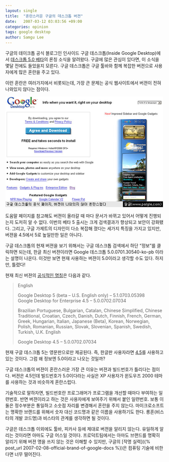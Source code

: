 ```yaml
---
layout: single
title:  "혼란스러운 구글의 데스크톱 버젼"
date:   2007-03-12 03:03:56 +09:00
categories: opinion
tags: google desktop
author: Samgu Lee
---
```

구글의 데이크톱 공식 블로그인 인사이드 구글 데스크톱(Inside Google Desktop)에서 [데스크톱 5.0 베타](http://googledesktop.blogspot.com/2007/03/new-sidebar-and-gadgets.html)의 론칭 소식을 알려왔다. 구글에 많은 관심이 있다면, 이 소식을 몇달 전에도 들었을지 모른다. 구글 데스크톱은 구글 툴바와 함께 복잡한 버젼으로 사용자에게 많은 혼란을 주고 있다.

이런 혼란은 여러가지에서 비롯되는데, 가장 큰 문제는 공식 웹사이트에서 버젼이 전혀 나와있지 않다는 점이다.

![구글 데스크톱의 첫화면, 버젼이 나와있지 않다](/assets/google-desktop-not-visible-the-version.jpg)

도움말 페이지를 참고해도 버젼이 올라갈 때 마다 문서가 바뀌고 있어서 어떻게 진행되는지 도저히 알 수 없다. 이번의 베타 5 출시는 크게 검색결과가 향상되고 보안이 강화됐다. 그리고, 구글 가제트의 디자인이 다소 복잡해 졌다는 세가지 특징을 가지고 있지만, 버젼을 4.5에서 5로 높일만한 일은 아니다.

구글 데스크톱의 현재 버젼을 보기 위해서는 구글 데스크톱 검색에서 하단 &#8220;정보&#8221;를 클릭하면 되는데, 한글 최신 버젼이라면 Google 데스크톱 5.0.0701.30540-ko-pb 이라는 설명이 나온다. 이것만 보면 현재 사용하는 버젼이 5.0이라고 생각할 수도 있다. 하지만, 틀렸다!

현재 최신 버젼의 [공식적인 명칭](http://desktop.google.com/support/bin/answer.py?answer=34180)은 다음과 같다.

> English
>
> Google Desktop 5 (beta &#8211; U.S. English only) &#8211; 5.1.0703.05398  
> Google Desktop for Enterprise 4.5 &#8211; 5.0.0702.07034
>
> Brazilian Portuguese, Bulgarian, Catalan, Chinese Simplified, Chinese Traditional, Croatian, Czech, Danish, Dutch, Finnish, French, German, Greek, Hungarian, Italian, Japanese (Beta), Korean, Norwegian, Polish, Romanian, Russian, Slovak, Slovenian, Spanish, Swedish, Turkish, U.K. English
>
> Google Desktop 4.5 &#8211; 5.0.0702.07034

현재 구글 데스크톱 5는 영문판으로만 제공된다. 즉, 한글판 사용자라면 [4.5](http://www.palgle.com/2006/11/15/google_desktop_45_update/)를 사용하고 있는 것이다. 그럼 왜 정보엔 5.0이라고 나오는 것일까?

구글 데스크톱의 버젼이 혼란스러운 가장 큰 이유는 버젼과 빌드번호가 틀리다는 점이다. 버젼은 4.5인데 빌드번호가 5.0이다라는 사실은 XP 사용자가 윈도우즈 2000 테마를 사용하는 것과 비슷하게 혼란스럽다.

기술적으로 말하자면, 빌드번호란 프로그래머가 프로그램을 개선할 때마다 부여하는 일련번호. 반면 버젼이라고 하는 것은 사용자에게 보여주기 위해서 붙인 일련번호. 보통 이 둘은 정수부분은 통일하고 소숫점 자리를 변경해서 혼란을 주지 않는다. 마이크로소프트는 명확한 브랜드를 위해서 숫자 대신 코드명과 같은 이름을 사용하기도 한다. 롱혼(비스타의 개발 코드명)과 비스타의 관계를 생각하면 될 것이다.

구글은 데스크톱 이외에도 툴바, 피카사 등에 제대로 버젼을 알리지 않는다. 유일하게 알리는 것이라면 아마도 구글 어스일 것이다. 프로덕트팀에서는 아마도 브랜드를 명확히 알리기 위해 버젼 명을 쓰지 않는 것은 이해할 수 있지만, 구글의 [작명 실력]({% post_url 2007-02-08-official-brand-of-google-docs %})은 컴퓨팅 기술에 비한다면 너무 떨어진다.
